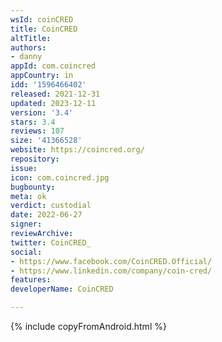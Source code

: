 ```yaml
---
wsId: coinCRED
title: CoinCRED
altTitle: 
authors:
- danny
appId: com.coincred
appCountry: in
idd: '1596466402'
released: 2021-12-31
updated: 2023-12-11
version: '3.4'
stars: 3.4
reviews: 107
size: '41366528'
website: https://coincred.org/
repository: 
issue: 
icon: com.coincred.jpg
bugbounty: 
meta: ok
verdict: custodial
date: 2022-06-27
signer: 
reviewArchive: 
twitter: CoinCRED_
social:
- https://www.facebook.com/CoinCRED.Official/
- https://www.linkedin.com/company/coin-cred/
features: 
developerName: CoinCRED

---
```


{% include copyFromAndroid.html %}